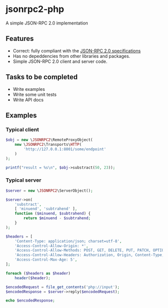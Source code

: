 jsonrpc2-php
============

A simple JSON-RPC 2.0 implementation

## Features
- Correct: fully compliant with the [JSON-RPC 2.0 specifications](http://www.jsonrpc.org/specification)
- Has no depeddencies from other libraries and packages.
- Simple JSON-RPC 2.0 client and server code.

## Tasks to be completed
- Write examples
- Write some unit tests
- Write API docs

## Examples

### Typical client

```php
$obj = new \JSONRPC2\RemoteProxyObject(
	new \JSONRPC2\Transports\HTTP(
		'http://127.0.0.1:8001/some/endpoint'
	)
);

printf("result = %s\n", $obj->substract(50, 23));
```

### Typical server

```php
$server = new \JSONRPC2\ServerObject();

$server->on(
	'substract',
	[ 'minuend', 'subtrahend' ],
	function ($minuend, $subtrahend) {
		return $minuend - $subtrahend;
	}
);

$headers = [
	'Content-Type: application/json; charset=utf-8',
	'Access-Control-Allow-Origin: *',
	'Access-Control-Allow-Methods: POST, GET, DELETE, PUT, PATCH, OPTIONS',
	'Access-Control-Allow-Headers: Authorization, Origin, Content-Type, Accept',
	'Access-Control-Max-Age: 5',
];

foreach ($headers as $header)
	header($header);

$encodedRequest = file_get_contents('php://input');
$encodedResponse = $server->reply($encodedRequest);

echo $encodedResponse;
```